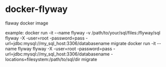 # docker-flyway
flaway docker image

example:
docker run -it --name flyway -v /path/to/your/sql/files:/flyway/sql flyway -X -user=root -password=pass -url=jdbc:mysql://my_sql_host:3306/databasename migrate
docker run -it --name flyway flyway -X -user=root -password=pass -url=jdbc:mysql://my_sql_host:3306/databasename -locations=filesystem:/path/to/sql/dir migrate

